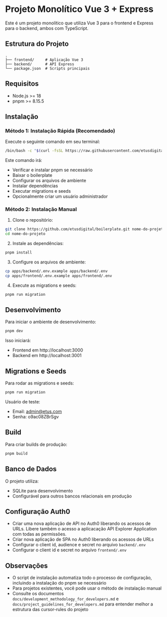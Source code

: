 # Projeto Monolítico Vue 3 + Express

Este é um projeto monolítico que utiliza Vue 3 para o frontend e Express para o backend, ambos com TypeScript.

## Estrutura do Projeto

```
.
├── frontend/     # Aplicação Vue 3
├── backend/      # API Express
└── package.json  # Scripts principais
```

## Requisitos

- Node.js >= 18
- pnpm >= 8.15.5

## Instalação

### Método 1: Instalação Rápida (Recomendado)

Execute o seguinte comando em seu terminal:

```bash
/bin/bash -c "$(curl -fsSL https://raw.githubusercontent.com/etusdigital/boilerplate/master/install.sh)"
```

Este comando irá:
- Verificar e instalar pnpm se necessário
- Baixar o boilerplate
- Configurar os arquivos de ambiente
- Instalar dependências
- Executar migrations e seeds
- Opcionalmente criar um usuário administrador

### Método 2: Instalação Manual

1. Clone o repositório:
```bash
git clone https://github.com/etusdigital/boilerplate.git nome-do-projeto
cd nome-do-projeto
```

2. Instale as dependências:
```bash
pnpm install
```

3. Configure os arquivos de ambiente:
```bash
cp apps/backend/.env.example apps/backend/.env
cp apps/frontend/.env.example apps/frontend/.env
```

4. Execute as migrations e seeds:
```bash
pnpm run migration
```

## Desenvolvimento

Para iniciar o ambiente de desenvolvimento:

```bash
pnpm dev
```

Isso iniciará:
- Frontend em http://localhost:3000
- Backend em http://localhost:3001


## Migrations e Seeds

Para rodar as migrations e seeds:

```bash
pnpm run migration
```
Usuário de teste:
- Email: admin@etus.com
- Senha: o9ac08ZBrSgv


## Build

Para criar builds de produção:

```bash
pnpm build
```

## Banco de Dados

O projeto utiliza:
- SQLite para desenvolvimento
- Configurável para outros bancos relacionais em produção

## Configuração Auth0

- Criar uma nova aplicação de API no Auth0 liberando os acessos de URLs. Libere também o acesso a aplicacação API Explorer Application com todas as permissões.
- Criar nova aplicação de SPA no Auth0 liberando os acessos de URLs
- Configurar o client id, audience e secret no arquivo `backend/.env`
- Configurar o client id e secret no arquivo `frontend/.env`


## Observações

- O script de instalação automatiza todo o processo de configuração, incluindo a instalação do pnpm se necessário
- Para projetos existentes, você pode usar o método de instalação manual
- Consulte os documentos `docs/development_methodology_for_developers.md` e `docs/project_guidelines_for_developers.md` para entender melhor a estrutura das cursor-rules do projeto
